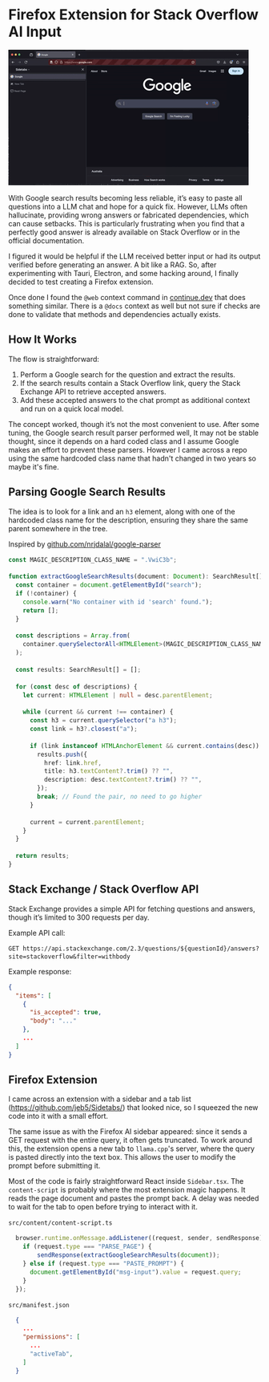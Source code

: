 # Firefox Extension for Stack Overflow AI Input

![firefox stack overflow rag extension demo](2025-04-19-firefox-ext-stack-overflow-ai-input.gif)

With Google search results becoming less reliable, it’s easy to paste all questions into a LLM chat and hope for a quick fix. However, LLMs often hallucinate, providing wrong answers or fabricated dependencies, which can cause setbacks. This is particularly frustrating when you find that a perfectly good answer is already available on Stack Overflow or in the official documentation.

I figured it would be helpful if the LLM received better input or had its output verified before generating an answer. A bit like a RAG. So, after experimenting with Tauri, Electron, and some hacking around, I finally decided to test creating a Firefox extension.

Once done I found the `@web` context command in [continue.dev](https://github.com/continuedev/continue) that does something similar. There is a `@docs` context as well but not sure if checks are done to validate that methods and dependencies actually exists.

## How It Works

The flow is straightforward:
1. Perform a Google search for the question and extract the results.
2. If the search results contain a Stack Overflow link, query the Stack Exchange API to retrieve accepted answers.
3. Add these accepted answers to the chat prompt as additional context and run on a quick local model.

The concept worked, though it’s not the most convenient to use. After some tuning, the Google search result parser performed well, It may not be stable thought, since it depends on a hard coded class and I assume Google makes an effort to prevent these parsers. However I came across a repo using the same hardcoded class name that hadn't changed in two years so maybe it's fine.

## Parsing Google Search Results

The idea is to look for a link and an `h3` element, along with one of the hardcoded class name for the description, ensuring they share the same parent somewhere in the tree.

Inspired by [github.com/nrjdalal/google-parser](https://github.com/nrjdalal/google-parser)

```typescript
const MAGIC_DESCRIPTION_CLASS_NAME = ".VwiC3b";

function extractGoogleSearchResults(document: Document): SearchResult[] {
  const container = document.getElementById("search");
  if (!container) {
    console.warn("No container with id 'search' found.");
    return [];
  }

  const descriptions = Array.from(
    container.querySelectorAll<HTMLElement>(MAGIC_DESCRIPTION_CLASS_NAME)
  );

  const results: SearchResult[] = [];

  for (const desc of descriptions) {
    let current: HTMLElement | null = desc.parentElement;

    while (current && current !== container) {
      const h3 = current.querySelector("a h3");
      const link = h3?.closest("a");

      if (link instanceof HTMLAnchorElement && current.contains(desc)) {
        results.push({
          href: link.href,
          title: h3.textContent?.trim() ?? "",
          description: desc.textContent?.trim() ?? "",
        });
        break; // Found the pair, no need to go higher
      }

      current = current.parentElement;
    }
  }

  return results;
}
```

## Stack Exchange / Stack Overflow API

Stack Exchange provides a simple API for fetching questions and answers, though it’s limited to 300 requests per day.

Example API call:
```
GET https://api.stackexchange.com/2.3/questions/${questionId}/answers?site=stackoverflow&filter=withbody
```

Example response:
```json
{
  "items": [
    {
      "is_accepted": true,
      "body": "..."
    },
    ...
  ]
}
```

## Firefox Extension

I came across an extension with a sidebar and a tab list (https://github.com/jeb5/Sidetabs/) that looked nice, so I squeezed the new code into it with a small effort.

The same issue as with the Firefox AI sidebar appeared: since it sends a GET request with the entire query, it often gets truncated. To work around this, the extension opens a new tab to `llama.cpp`'s server, where the query is pasted directly into the text box. This allows the user to modify the prompt before submitting it.

Most of the code is fairly straightforward React inside `Sidebar.tsx`. The `content-script` is probably where the most extension magic happens. It reads the page document and pastes the prompt back. A delay was needed to wait for the tab to open before trying to interact with it.

`src/content/content-script.ts`
```typescript
  browser.runtime.onMessage.addListener((request, sender, sendResponse) => {
    if (request.type === "PARSE_PAGE") {
        sendResponse(extractGoogleSearchResults(document));
    } else if (request.type === "PASTE_PROMPT") {
      document.getElementById("msg-input").value = request.query;
    }
  });
```
`src/manifest.json`
```json
  {
    ...
    "permissions": [
      ...
      "activeTab",
    ]
  }
```

